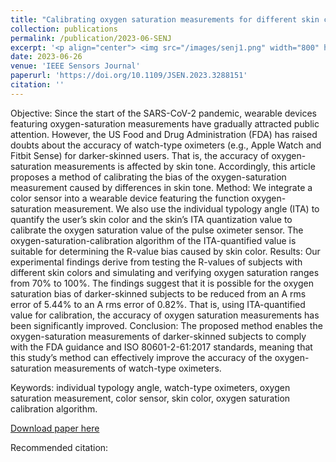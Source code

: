 ```yaml
---
title: "Calibrating oxygen saturation measurements for different skin colors using the individual typology angle"
collection: publications
permalink: /publication/2023-06-SENJ
excerpt: '<p align="center"> <img src="/images/senj1.png" width="800" height="600"> </p>'
date: 2023-06-26
venue: 'IEEE Sensors Journal'
paperurl: 'https://doi.org/10.1109/JSEN.2023.3288151'
citation: ''
---
```

Objective: Since the start of the SARS-CoV-2 pandemic, wearable devices featuring oxygen-saturation measurements have gradually attracted public attention. However, the US Food and Drug Administration (FDA) has raised doubts about the accuracy of watch-type oximeters (e.g., Apple Watch and Fitbit Sense) for darker-skinned users. That is, the accuracy of oxygen-saturation measurements is affected by skin tone. Accordingly, this article proposes a method of calibrating the bias of the oxygen-saturation measurement caused by differences in skin tone. Method: We integrate a color sensor into a wearable device featuring the function oxygen-saturation measurement. We also use the individual typology angle (ITA) to quantify the user’s skin color and the skin’s ITA quantization value to calibrate the oxygen saturation value of the pulse oximeter sensor. The oxygen-saturation-calibration algorithm of the ITA-quantified value is suitable for determining the R-value bias caused by skin color. Results: Our experimental findings derive from testing the R-values of subjects with different skin colors and simulating and verifying oxygen saturation ranges from 70% to 100%. The findings suggest that it is possible for the oxygen saturation bias of darker-skinned subjects to be reduced from an A rms error of 5.44% to an A rms error of 0.82%. That is, using ITA-quantified value for calibration, the accuracy of oxygen saturation measurements has been significantly improved. Conclusion: The proposed method enables the oxygen-saturation measurements of darker-skinned subjects to comply with the FDA guidance and ISO 80601-2-61:2017 standards, meaning that this study’s method can effectively improve the accuracy of the oxygen-saturation measurements of watch-type oximeters.

Keywords: individual typology angle, watch-type oximeters, oxygen saturation measurement, color sensor, skin color, oxygen saturation calibration algorithm.

[Download paper here](https://doi.org/10.1109/JSEN.2023.3288151)

Recommended citation: 
